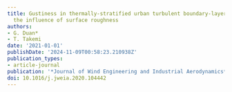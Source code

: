 ```yaml
---
title: Gustiness in thermally-stratified urban turbulent boundary-layer flows and
  the influence of surface roughness
authors:
- G. Duan*
- T. Takemi
date: '2021-01-01'
publishDate: '2024-11-09T00:58:23.210938Z'
publication_types:
- article-journal
publication: '*Journal of Wind Engineering and Industrial Aerodynamics*'
doi: 10.1016/j.jweia.2020.104442
---
```


